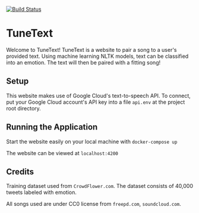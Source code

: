 [![Build Status](https://travis-ci.com/dennystasaski/TuneText.svg?branch=master)](https://travis-ci.com/dennystasaski/TuneText)

# TuneText
Welcome to TuneText!  TuneText is a website to pair a song to a user's provided text.  Using machine learning NLTK models, text can be classified into an emotion.  The text will then be paired with a fitting song!

## Setup
This website makes use of Google Cloud's text-to-speech API.  To connect, put your Google Cloud account's API key into a file `api.env` at the project root directory.

## Running the Application
Start the website easily on your local machine with `docker-compose up`

The website can be viewed at `localhost:4200`

## Credits
Training dataset used from `CrowdFlower.com`.  The dataset consists of 40,000 tweets labeled with emotion.

All songs used are under CC0 license from `freepd.com`, `soundcloud.com`.
